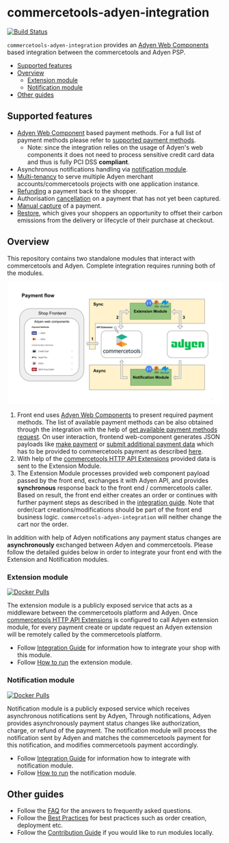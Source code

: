 # commercetools-adyen-integration
[![Build Status](https://github.com/commercetools/commercetools-adyen-integration/workflows/CI/badge.svg?branch=master)](https://github.com/commercetools/commercetools-adyen-integration/actions)

`commercetools-adyen-integration` provides an [Adyen Web Components](https://docs.adyen.com/checkout/components-web) based integration between the commercetools and Adyen PSP.

<!-- START doctoc generated TOC please keep comment here to allow auto update -->
<!-- DON'T EDIT THIS SECTION, INSTEAD RE-RUN doctoc TO UPDATE -->


- [Supported features](#supported-features)
- [Overview](#overview)
  - [Extension module](#extension-module)
  - [Notification module](#notification-module)
- [Other guides](#other-guides)

<!-- END doctoc generated TOC please keep comment here to allow auto update -->

## Supported features

- [Adyen Web Component](https://docs.adyen.com/checkout/components-web) based payment methods. For a full list of payment methods please refer to [supported payment methods](https://docs.adyen.com/checkout/supported-payment-methods).
  - Note: since the integration relies on the usage of Adyen's web components it does not need to process sensitive credit card data and thus is fully PCI DSS **compliant**.
- Asynchronous notifications handling via [notification module](#notification-module).
- [Multi-tenancy](./extension/docs/WebComponentsIntegrationGuide.md#multi-tenancy) to serve multiple Adyen merchant accounts/commercetools projects with one application instance.
- [Refunding](./extension/docs/Refund.md) a payment back to the shopper.
- Authorisation [cancellation](./extension/docs/CancelPayment.md) on a payment that has not yet been captured.
- [Manual capture](./extension/docs/ManualCapture.md) of a payment.
- [Restore](./extension/docs/Restore.md), which gives your shoppers an opportunity to offset their carbon emissions from the delivery or lifecycle of their purchase at checkout. 

## Overview
This repository contains two standalone modules that interact with commercetools and Adyen.
Complete integration requires running both of the modules.

![Payment flow](./docs/images/payment-flow.svg)
1. Front end uses [Adyen Web Components](https://docs.adyen.com/checkout/supported-payment-methods) to present required payment methods. The list of available payment methods can be also obtained through the integration with the help of [get available payment methods request](./extension/docs/WebComponentsIntegrationGuide.md#step-3-get-available-payment-methods-optional). On user interaction, frontend web-component generates JSON payloads like [make payment](https://docs.adyen.com/online-payments/components-web#step-3-make-a-payment) or [submit additional payment data](https://docs.adyen.com/online-payments/components-web#step-5-additional-payment-details) which has to be provided to commercetools payment as described [here](./extension/docs/WebComponentsIntegrationGuide.md#web-components-integration-guide).  
2. With help of the [commercetools HTTP API Extensions](https://docs.commercetools.com/http-api-projects-api-extensions) provided data is sent to the Extension Module.
3. The Extension Module processes provided web component payload passed by the front end, exchanges it with Adyen API, and provides **synchronous** response back to the front end / commercetools caller. Based on result, the front end either creates an order or continues with further payment steps as described in the [integration guide](./extension/docs/WebComponentsIntegrationGuide.md#web-components-integration-guide). Note that order/cart creations/modifications should be part of the front end business logic. `commercetools-adyen-integration` will neither change the cart nor the order.

In addition with help of Adyen notifications any payment status changes are **asynchronously** exchanged between Adyen and commercetools.
Please follow the detailed guides below in order to integrate your front end with the Extension and Notification modules.

### Extension module 

[![Docker Pulls](https://img.shields.io/docker/pulls/commercetools/commercetools-adyen-integration-extension)](https://hub.docker.com/r/commercetools/commercetools-adyen-integration-extension)

The extension module is a publicly exposed service that acts as a middleware between the commercetools platform and Adyen. 
Once [commercetools HTTP API Extensions](https://docs.commercetools.com/http-api-projects-api-extensions) is configured to call Adyen extension module, for every payment create or update request an Adyen extension will be remotely called by the commercetools platform.

- Follow [Integration Guide](./extension/docs/WebComponentsIntegrationGuide.md) for information how to integrate your shop with this module.
- Follow [How to run](extension/docs/HowToRun.md) the extension module.

### Notification module 

[![Docker Pulls](https://img.shields.io/docker/pulls/commercetools/commercetools-adyen-integration-notification)](https://hub.docker.com/r/commercetools/commercetools-adyen-integration-notification)

Notification module is a publicly exposed service which receives asynchronous notifications sent by Adyen,
Through notifications, Adyen provides asynchronously payment status changes like authorization, charge, or refund of the payment.
The notification module will process the notification sent by Adyen and matches the commercetools payment for this notification, and modifies commercetools payment accordingly.

- Follow [Integration Guide](./notification/docs/IntegrationGuide.md) for information how to integrate with notification module.
- Follow [How to run](notification/docs/HowToRun.md) the notification module.

## Other guides
 
- Follow the [FAQ](docs/FAQ.md) for the answers to frequently asked questions.
- Follow the [Best Practices](docs/BEST_PRACTICES.md) for best practices such as order creation, deployment etc. 
- Follow the [Contribution Guide](docs/ContributionGuide.md) if you would like to run modules locally.
